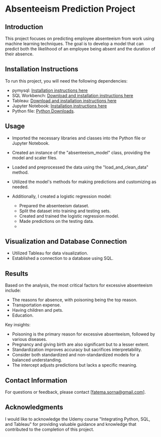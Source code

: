 # Absenteeism Prediction Project

## Introduction
This project focuses on predicting employee absenteeism from work using machine learning techniques. 
The goal is to develop a model that can predict both the likelihood of an employee being absent and the duration of their absence.

## Installation Instructions
To run this project, you will need the following dependencies:
- pymysql: [Installation instructions here](https://pypi.org/project/PyMySQL/)
- SQL Workbench: [Download and installation instructions here](https://www.sql-workbench.eu/downloads.html)
- Tableau: [Download and installation instructions here](https://www.tableau.com/)
- Jupyter Notebook: [Installation instructions here](https://jupyter.org/install)
- Python file: [Python Downloads](https://www.python.org/downloads/).
  
 ## Usage

- Imported the necessary libraries and classes into the Python file or Jupyter Notebook.

- Created an instance of the "absenteeism_model" class, providing the model and scaler files.

- Loaded and preprocessed the data using the "load_and_clean_data" method.

- Utilized the model's methods for making predictions and customizing as needed.

- Additionally, I created a logistic regression model:
   - Prepared the absenteeism dataset.
   - Split the dataset into training and testing sets.
   - Created and trained the logistic regression model.
   - Made predictions on the testing data.
   - 
## Visualization and Database Connection
- Utilized Tableau for data visualization.
- Established a connection to a database using SQL.

## Results
Based on the analysis, the most critical factors for excessive absenteeism include:
- The reasons for absence, with poisoning being the top reason.
- Transportation expense.
- Having children and pets.
- Education.

Key insights:
- Poisoning is the primary reason for excessive absenteeism, followed by various diseases.
- Pregnancy and giving birth are also significant but to a lesser extent.
- Standardization improves accuracy but sacrifices interpretability.
- Consider both standardized and non-standardized models for a balanced understanding.
- The intercept adjusts predictions but lacks a specific meaning.

## Contact Information
For questions or feedback, please contact [fatema.sorna@gmail.com].

## Acknowledgments
I would like to acknowledge the Udemy course "Integrating Python, SQL, and Tableau" for providing valuable guidance 
and knowledge that contributed to the completion of this project.




